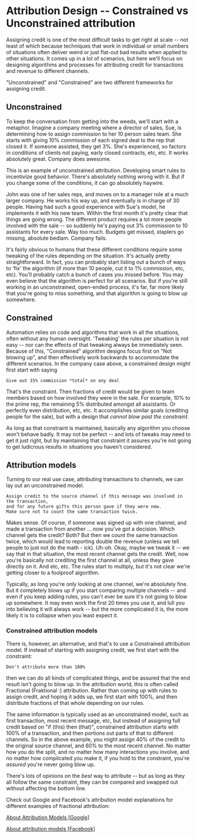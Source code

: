 # Attribution Design -- Constrained vs Unconstrained attribution

Assigning credit is one of the most difficult tasks to get right at scale -- not least of which because techniques that work in individual or small numbers of situations often deliver weird or just flat-out bad results when applied to other situations.  It comes up in a lot of scenarios, but here we'll focus on designing algorithms and processes for attributing credit for transactions and revenue to different channels.

"Unconstrained" and "Constrained" are two different frameworks for assigning credit.

## Unconstrained

To keep the conversation from getting into the weeds, we'll start with a metaphor.  Imagine a company meeting where a director of sales, Sue, is determining how to assign commission to her 10 person sales team.  She starts with giving 10% commission of each signed deal to the rep that closed it.  If someone assisted, they get 3%.  She's experienced, so factors in conditions of clients not paying, early closed contracts, etc, etc.  It works absolutely great.  Company does awesome.

This is an example of unconstrained attribution.  Developing smart rules to incentivize good behavior.  There's absolutely nothing wrong with it.  But if you change some of the conditions, it can go absolutely haywire.

John was one of her sales reps, and moves on to a manager role at a much larger company.  He works his way up, and eventually is in charge of 30 people.  Having had such a good experience with Sue's model, he implements it with his new team.  Within the first month it's pretty clear that things are going wrong.  The different product requires a lot more people involved with the sale -- so suddenly he's paying out 3% commission to 10 assistants for every sale.  Way too much.  Budgets get missed, staplers go missing, absolute bedlam.  Company fails.

It's fairly obvious to humans that these different conditions require some tweaking of the rules depending on the situation.  It's actually pretty straightforward.  In fact, you can probably start listing out a bunch of ways to 'fix' the algorithm (if more than 10 people, cut it to 1% commission, etc, etc).  You'll probably catch a bunch of cases you missed before.  You may even believe that the algorithm is perfect for all scenarios.  But if you're still working in an unconstrained, open-ended process, it's far, far more likely that you're going to miss something, and that algorithm is going to blow up somewhere.

## Constrained

Automation relies on code and algorithms that work in all the situations, often without any human oversight. 'Tweaking' the rules per situation is not easy -- nor can the effects of that tweaking always be immediately seen.  Because of this, "Constrained" algorithm designs focus first on "Not blowing up", and then effectively work backwards to accommodate the different scenarios.  In the company case above, a constrained design might first start with saying

	Give out 15% commission *total* on any deal

That's the constraint.  Then fractions of credit would be given to team members based on how involved they were in the sale.  For example, 10% to the prime rep, the remaining 5% distributed amongst all assistants.  Or perfectly even distribution, etc, etc.  It accomplishes similar goals (crediting people for the sale), but with a design that *cannot blow past the constraint*.

As long as that constraint is maintained, basically any algorithm you choose won't behave badly.  It may not be perfect -- and lots of tweaks may need to get it just right, but by maintaining that constraint it assures you're not going to get ludicrous results in situations you haven't considered.


## Attribution models

Turning to our real use case, attributing transactions to channels, we can lay out an unconstrained model.

	Assign credit to the source channel if this message was involved in the transaction,
	and for any future gifts this person gave if they were new.
	Make sure not to count the same transaction twice.

Makes sense.  Of course, if someone was signed up with one channel, and made a transaction from another ... now you've got a decision.  Which channel gets the credit?  Both?  But then we count the same transaction twice, which would lead to reporting double the revenue (unless we tell people to just not do the math - ick).  Uh-oh.  Okay, maybe we tweak it -- we say that in that situation, the most recent channel gets the credit.  Well, now you're basically not crediting the first channel at all, unless they gave directly on it. And etc, etc.  The rules start to multiply, but it's not clear we're getting closer to a foolproof algorithm.

Typically, as long you're only looking at one channel, we're absolutely fine.  But it completely blows up if you start comparing multiple channels -- and even if you keep adding rules, you can't ever be sure it's not going to blow up somewhere.  It may even work the first 20 times you use it, and lull you into believing it will always work -- but the more complicated it is, the more likely it is to collapse when you least expect it.

### Constrained attribution models

There is, however, an alternative, and that's to use a Constrained attribution model.  If instead of starting with assigning credit, we first start with the constraint:

	Don't attribute more than 100%

then we can do all kinds of complicated things, and be assured that the end result isn't going to blow up.  In the attribution world, this is often called Fractional (Fraktional :) attribution.  Rather than coming up with rules to assign credit, and hoping it adds up, we first start with 100%, and then distribute fractions of that whole depending on our rules.

The same information is typically used as an unconstrained model, such as first transaction, most recent message, etc, but instead of assigning full credit based on "if (this) then (that)", constrained attribution starts with 100% of a transaction, and then portions out parts of that to different channels.  So in the above example, you might assign 40% of the credit to the original source channel, and 60% to the most recent channel.  No matter how you do the split, and no matter how many interactions you involve, and no matter how complicated you make it, if you hold to the constraint, you're *assured* you're never going blow up.

There's lots of opinions on the *best* way to attribute -- but as long as they all follow the same constraint, they can be compared and swapped out without affecting the bottom line.

Check out Google and Facebook's attribution model explanations for different examples of fractional attribution:

<a href="https://support.google.com/google-ads/answer/6259715" target="_blank">About Attribution Models [Google]</a>

<a href="https://www.facebook.com/business/help/370704083280490?id=399393560487908" target="_blank">About attribution models [Facebook]</a>
